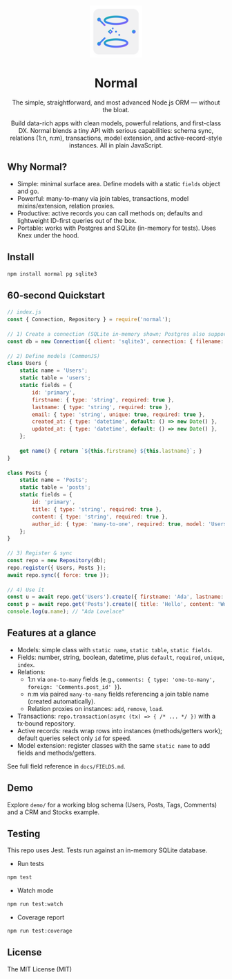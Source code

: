 

<div align="center">
<img src="docs/assets/normal-logo.svg" alt="Normal ORM" height="120" />

#  Normal

The simple, straightforward, and most advanced Node.js ORM — without the bloat.

Build data-rich apps with clean models, powerful relations, and first-class DX. Normal blends a tiny API with serious capabilities: schema sync, relations (1:n, n:m), transactions, model extension, and active-record-style instances. All in plain JavaScript.

</div>

## Why Normal?
- Simple: minimal surface area. Define models with a static `fields` object and go.
- Powerful: many-to-many via join tables, transactions, model mixins/extension, relation proxies.
- Productive: active records you can call methods on; defaults and lightweight ID-first queries out of the box.
- Portable: works with Postgres and SQLite (in-memory for tests). Uses Knex under the hood.

## Install
```bash
npm install normal pg sqlite3
```

## 60‑second Quickstart
```js
// index.js
const { Connection, Repository } = require('normal');

// 1) Create a connection (SQLite in-memory shown; Postgres also supported)
const db = new Connection({ client: 'sqlite3', connection: { filename: ':memory:' } });

// 2) Define models (CommonJS)
class Users {
	static name = 'Users';
	static table = 'users';
	static fields = {
		id: 'primary',
		firstname: { type: 'string', required: true },
		lastname: { type: 'string', required: true },
		email: { type: 'string', unique: true, required: true },
		created_at: { type: 'datetime', default: () => new Date() },
		updated_at: { type: 'datetime', default: () => new Date() },
	};

	get name() { return `${this.firstname} ${this.lastname}`; }
}

class Posts {
	static name = 'Posts';
	static table = 'posts';
	static fields = {
		id: 'primary',
		title: { type: 'string', required: true },
		content: { type: 'string', required: true },
		author_id: { type: 'many-to-one', required: true, model: 'Users' },
	};
}

// 3) Register & sync
const repo = new Repository(db);
repo.register({ Users, Posts });
await repo.sync({ force: true });

// 4) Use it
const u = await repo.get('Users').create({ firstname: 'Ada', lastname: 'Lovelace', email: 'ada@example.com' });
const p = await repo.get('Posts').create({ title: 'Hello', content: 'World', author_id: u.id });
console.log(u.name); // "Ada Lovelace"
```

## Features at a glance
- Models: simple class with `static name`, `static table`, `static fields`.
- Fields: number, string, boolean, datetime, plus `default`, `required`, `unique`, `index`.
- Relations:
	- 1:n via `one-to-many` fields (e.g., `comments: { type: 'one-to-many', foreign: 'Comments.post_id' }`).
	- n:m via paired `many-to-many` fields referencing a join table name (created automatically).
	- Relation proxies on instances: `add`, `remove`, `load`.
- Transactions: `repo.transaction(async (tx) => { /* ... */ })` with a tx‑bound repository.
- Active records: reads wrap rows into instances (methods/getters work); default queries select only `id` for speed.
- Model extension: register classes with the same `static name` to add fields and methods/getters.

See full field reference in `docs/FIELDS.md`.

## Demo
Explore `demo/` for a working blog schema (Users, Posts, Tags, Comments) and a CRM and Stocks example.

## Testing
This repo uses Jest. Tests run against an in-memory SQLite database.

- Run tests
```bash
npm test
```

- Watch mode
```bash
npm run test:watch
```

- Coverage report
```bash
npm run test:coverage
```

## License

The MIT License (MIT)
